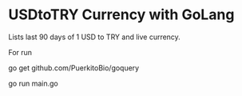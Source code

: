 # USDtoTRY Currency with GoLang
Lists last 90 days of 1 USD to TRY and live currency.

For run

go get github.com/PuerkitoBio/goquery

go run main.go
